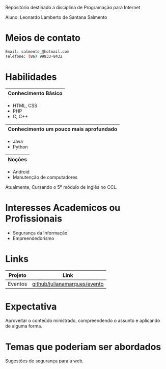 Repositório destinado a disciplina de Programação para Internet

Aluno: Leonardo Lamberto de Santana Salmento

# Meios de contato
```sh
Email: salmento_@hotmail.com 
Telefone: (86) 99833-8432 
``` 

# Habilidades

|Conhecimento Básico|
| ------ |


- HTML, CSS
- PHP
- C, C++

|Conhecimento um pouco mais aprofundado|
| ------ |
- Java
- Python


|Noções|
| ------ |
- Android
- Manutenção de computadores

Atualmente, Cursando o 5º módulo de inglês no CCL.

# Interesses Academicos ou Profissionais
- Segurança da Informação
- Empreendedorismo

# Links
|Projeto|Link|
| ------ | ------ |
|Eventos|[github/julianamarques/evento][DBGE]|


# Expectativa
Aproveitar o conteúdo ministrado, compreendendo o assunto e aplicando de alguma forma.

# Temas que poderiam ser abordados
Sugestões de segurança para a web.


[DBGE]: <https://github.com/julianamarques/Eventos>
